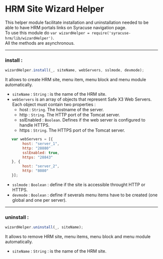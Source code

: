 
# HRM Site Wizard Helper  
This helper module facilitate installation and uninstallation needed to be able to have HRM portals links on Syracuse navigation page.  
To use this module do `var wizardHelper = require('syracuse-hrm/lib/wizardHelper')`.  
All the methods are asynchronous.  


-------------
### install :
``` javascript
wizardHelper.install(_, siteName, webServers, sslmode, devmode);  
```
It allows to create HRM site, menu item, menu block and menu module automatically.  

* `siteName` : `String` : is the name of the HRM site.  
* `webServers` is an array of objects that represent Safe X3 Web Servers.  
Each object must contain two properties :  
    * host : `String`. The hostname of the server.   
    * http : `String`. The HTTP port of the Tomcat server.  
    * sslEnabled : `Boolean`. Defines if the web server is configured to handle HTTPS.  
    * https : `String`. The HTTPS port of the Tomcat server.  

``` javascript
   var webServers = [{  
        host: "server_1",  
        http: "28880"  
        sslEnabled: true,  
        https: "28843"
   }, {  
        host: "server_2",  
        http: "8080"  
   }];  
```  

* `sslmode` : `Boolean` : define if the site is accessible throught HTTP or HTTPS.    
* `devmode` : `Boolean` : define if severals menu items have to be created (one global and one per server).  


-------------
### uninstall :
``` javascript
wizardHelper.uninstall(_, siteName);  
```
It allows to remove HRM site, menu items, menu block and menu module automatically.  

* `siteName` : `String` : is the name of the HRM site.  

